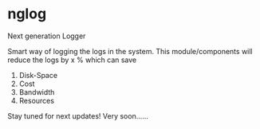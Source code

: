 # nglog
Next generation Logger

Smart way of logging the logs in the system. This module/components will reduce the logs by x % which can save 
1. Disk-Space
2. Cost
3. Bandwidth
4. Resources

Stay tuned for next updates! Very soon......
